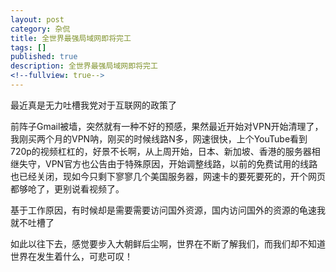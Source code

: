 ```yaml
---
layout: post
category: 杂侃
title: 全世界最强局域网即将完工
tags: []
published: true
description: 全世界最强局域网即将完工
<!--fullview: true-->
---
```


最近真是无力吐槽我党对于互联网的政策了

前阵子Gmail被墙，突然就有一种不好的预感，果然最近开始对VPN开始清理了，我刚买两个月的VPN呐，刚买的时候线路N多，网速很快，上个YouTube看到720p的视频杠杠的，好景不长啊，从上周开始，日本、新加坡、香港的服务器相继失守，VPN官方也公告由于特殊原因，开始调整线路，以前的免费试用的线路也已经关闭，现如今只剩下寥寥几个美国服务器，网速卡的要死要死的，开个网页都够呛了，更别说看视频了。

基于工作原因，有时候却是需要需要访问国外资源，国内访问国外的资源的龟速我就不吐槽了

如此以往下去，感觉要步入大朝鲜后尘啊，世界在不断了解我们，而我们却不知道世界在发生着什么，可悲可叹！